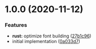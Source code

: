 # 1.0.0 (2020-11-12)


### Features

* **rust:** optimize font building ([27b1c96](https://github.com/touchifyapp/wasm-ttf2woff/commit/27b1c96f4856a60585a1c19a2a051e4765173f89))
* initial implementation ([0a033d7](https://github.com/touchifyapp/wasm-ttf2woff/commit/0a033d788309152e835b3858e8f103641f80a24a))
